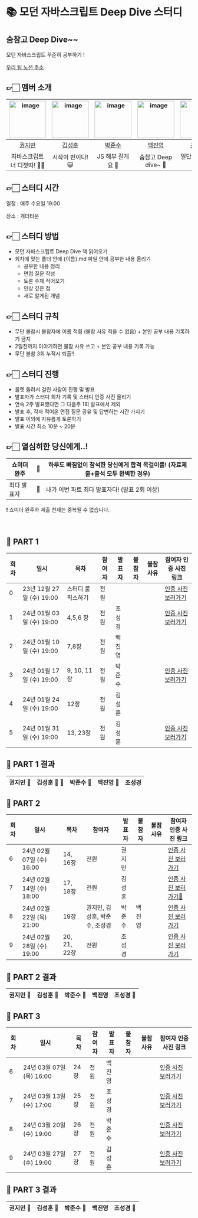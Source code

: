 # 📚 모던 자바스크립트 Deep Dive 스터디
## 숨참고 Deep Dive~~
모던 자바스크립트 꾸준히 공부하기 !

[우리 팀 노션 주소](https://zippy-headphones-1a3.notion.site/3-6-d1d836fce6904b25a17078a0d1ea48af?pvs=4)

## 👉🏻 멤버 소개


|   <img width="100"  alt="image" src="https://github.com/mingzzi96/js-deep-dive-study/assets/134386378/966a5ea2-7d46-4533-ba10-a310ca15c6cb"> | <img width="100" alt="image" src="https://github.com/mingzzi96/js-deep-dive-study/assets/134386378/6615e4f1-9d1e-4f83-866c-9ea9f06d8a2f">  | <img width="100" alt="image" src='https://ifh.cc/g/VzW6c9.jpg'> | <img width="100"  alt="image" src="https://github.com/mingzzi96/js-deep-dive-study/assets/134386378/869efe30-12b0-48cc-a726-e2b0a7bfbec9"> | <img width="100" alt="image" src="https://github.com/mingzzi96/js-deep-dive-study/assets/134386378/49168e9e-0162-49a6-b80e-95a52b60eb45"> |
|:------------------------------------------------:|:--------------------------------------------:|:---------------------------------------------:|:--------------------------------------------:|:--------------------------------------------:|
|         [권지민](https://github.com/mingzzi96)         |       [김성훈](https://github.com/huniiiiii)       |      [박준수](https://github.com/Jnnsu)       |      [백진영](https://github.com/jinyoung1018)       |      [조성경](https://github.com/whtjdrud)       |
|      자바스크립트 너 디졋따! 👊🏼    |             시작이 반이다! 😺             |      JS 해부 갈게요 🔪       |              숨참고 Deep dive~ 🌊               |              일단 끝내고 본다 🔥               |

## 👉🏻 스터디 시간
일정 : 매주 수요일 19:00

장소 : 게더타운

## 👉🏻 스터디 방법
- 모던 자바스크립트 Deep Dive 책 읽어오기
- 회차에 맞는 폴더 안에 {이름}.md 파일 안에 공부한 내용 올리기
  - 공부한 내용 정리
  - 면접 질문 작성
  - 토론 주제 적어오기
  - 인상 깊은 점
  - 새로 알게된 개념

## 👉🏻 스터디 규칙
- 무단 불참시 불참자에 이름 적힘 (불참 사유 적을 수 없음) + 본인 공부 내용 기록하기 금지
- 2일전까지 이야기하면 불참 사유 쓰고 + 본인 공부 내용 기록 가능
- 무단 불참 3회 누적시 퇴출!!

## 👉🏻 스터디 진행
- 룰렛 돌려서 걸린 사람이 진행 및 발표
- 발표자가 스터디 회차 기록 및 스터디 인증 사진 올리기
- 연속 2주 발표했다면 그 다음주 1회 발표에서 제외
- 발표 후, 각자 적어온 면접 질문 공유 및 답변하는 시간 가지기
- 발표 이외에 자유롭게 토론하기
- 발표 시간 최소 10분 ~ 20분

  
## 👉🏻 열심히한 당신에게..!

|쇼미더 완주 |🥇 | 하루도 빠짐없이 참석한 당신에게 합격 목걸이를! (자료제출+출석 모두 완벽한 경우)  |
| --- | ---| ---|
|최다 발표자 |📣 | 내가 이번 파트 최다 발표자다! (발표 2회 이상) |
    
❗️ 쇼미더 완주와 제출 천재는 중복될 수 없습니다.

<br>

## 📅 PART 1

| 회차 | 일시                |   목차                | 참여자               | 발표자           | 불참자      | 불참 사유                | 참여자 인증 사진 링크                |
| ---- |-------------------|-------------------|-------------------|---------------|--------------------------|--------------------------|--------------------------|
| 0    | 23년 12월 27일 (수) 19:00  | 스터디 룰 픽스하기    | 전원       |               |                  |                     |   [인증 사진 보러가기](0회차/인증사진.md)           |
| 1    | 24년 01월 03일 (수) 19:00  | 4,5,6 장             |   전원   |       조성경    |                 |                     |   [인증 사진 보러가기](1회차/인증사진.md)                  |
| 2    | 24년 01월 10일 (수) 19:00  |   7,8장             |   전원      |      백진영         |                  |                     |                     |
| 3    | 24년 01월 17일 (수) 19:00  |   9, 10, 11장    |     전원     |      박준수     |                  |                     |     [인증 사진 보러가기](3회차/인증사진.md)            |
| 4    | 24년 01월 24일 (수) 19:00  |          12장     |     전원    |       김성훈          |                  |                     |                     |
| 5    | 24년 01월 31일 (수) 19:00  |        13, 23장             |    전원     |   김성훈            |                  |                     |      [인증 사진 보러가기](5회차/인증사진.md)               |

## 🎉 PART 1 결과
|         권지민   🥇   |       김성훈  🥇  📣  |      박준수 🥇        |      백진영  🥇        |      조성경    |
|:------------------------------------------------:|:--------------------------------------------:|:---------------------------------------------:|:--------------------------------------------:|:--------------------------------------------:|



## 📅 PART 2

| 회차 | 일시                |   목차                | 참여자               | 발표자           | 불참자      | 불참 사유                | 참여자 인증 사진 링크                |
| ---- |-------------------|-------------------|-------------------|---------------|--------------------------|--------------------------|--------------------------|
| 6    | 24년 02월 07일 (수) 16:00  |  14, 16장    |    전원    |          권지민     |                  |                     |    [인증 사진 보러가기](6회차/인증사진.md)        |
| 7    | 24년 02월 14일 (수) 18:00  |  17, 18장    |    전원    |       김성훈        |                  |                     |    [인증 사진 보러가기🍫](7회차/인증사진-발렌타인데이에디션.md)        |
| 8    | 24년 02월 22일 (목) 21:00  |   19장   |   권지민, 김성훈, 박준수, 조성경     |       박준수        |       백진영           |                     |    [인증 사진 보러가기](8회차/인증사진.md)        | 
| 9    | 24년 02월 28일 (수) 19:00  |   20, 21, 22장   |  전원      |      조성경         |                  |                     |    [인증 사진 보러가기](9회차/인증사진.md)        | 

## 🎉 PART 2 결과
|         권지민   🥇   |       김성훈  🥇   |      박준수 🥇        |      백진영          |      조성경 🥇   |
|:------------------------------------------------:|:--------------------------------------------:|:---------------------------------------------:|:--------------------------------------------:|:--------------------------------------------:|




## 📅 PART 3

| 회차 | 일시                |   목차                | 참여자               | 발표자           | 불참자      | 불참 사유                | 참여자 인증 사진 링크                |
| ---- |-------------------|-------------------|-------------------|---------------|--------------------------|--------------------------|--------------------------|
| 6    | 24년 03월 07일 (목) 16:00  |  24장    |   전원     |    백진영           |                  |                     |   [인증 사진 보러가기](10회차/인증사진.md)       |
| 7    | 24년 03월 13일 (수) 17:00  |  25장   |   전원     |     조성경          |                  |                     |    [인증 사진 보러가기](11회차/인증사진.md)      |
| 8    | 24년 03월 20일 (수) 19:00  |   26장   |    전원    |     박준수          |                  |                     |   [인증 사진 보러가기](12회차/인증사진.md)    | 
| 9    | 24년 03월 27일 (수) 19:00  |   27장   |    전원    |      김성훈         |                  |                     |  [인증 사진 보러가기](13회차/인증사진.md)        | 

## 🎉 PART 3 결과
|         권지민   🥇   |       김성훈  🥇   |      박준수 🥇        |      백진영          |      조성경 🥇   |
|:------------------------------------------------:|:--------------------------------------------:|:---------------------------------------------:|:--------------------------------------------:|:--------------------------------------------:|
